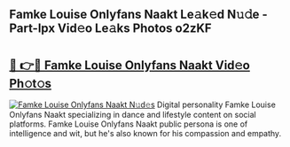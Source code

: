 ## Famke Louise Onlyfans Naakt Le𝚊k𝚎d N𝚞𝚍e - Part-lpx Vid𝚎o Le𝚊ks Photos o2zKF

# <h2><a href="http://fb7c78.evod.top/?m=Famke+Louise+Onlyfans+Naakt">🔗 👉🔴 Famke Louise Onlyfans Naakt Vid𝚎o Ph𝚘t𝚘s</a></h2>

[![Famke Louise Onlyfans Naakt N𝚞d𝚎s](https://i.imgur.com/8V9OHl7.gif)](http://fb7c78.evod.top/?m=Famke+Louise+Onlyfans+Naakt)
Digital personality Famke Louise Onlyfans Naakt specializing in dance and lifestyle content on social platforms. Famke Louise Onlyfans Naakt public persona is one of intelligence and wit, but he's also known for his compassion and empathy. 
